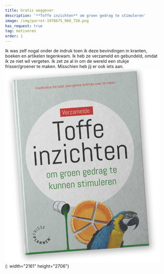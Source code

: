 ```yaml
---
title: Gratis weggever
description: '**Toffe inzichten** om groen gedrag te stimuleren'
image: /img/parrot-1978675_960_720.png
has_request: true
tag: motiveren
order: 1
---
```


Ik was zelf nogal onder de indruk toen ik deze bevindingen in kranten, boeken en artikelen tegenkwam. Ik heb ze verzameld en gebundeld, omdat ik ze niet wil vergeten. Ik zet ze al in om de wereld een stukje frisser/groener te maken. Misschien heb jij er ook iets aan.<br>![](/uploads/mock-up-website.jpg){: width="2161" height="2706"}